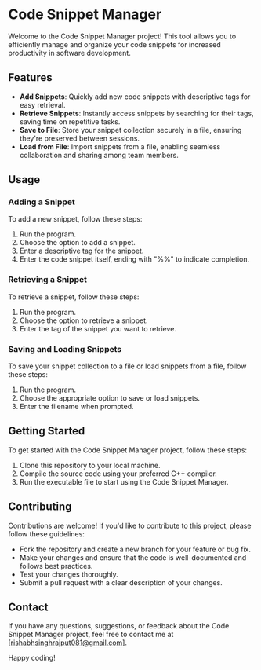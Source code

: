 # Code Snippet Manager

Welcome to the Code Snippet Manager project! This tool allows you to efficiently manage and organize your code snippets for increased productivity in software development.

## Features

- **Add Snippets**: Quickly add new code snippets with descriptive tags for easy retrieval.
- **Retrieve Snippets**: Instantly access snippets by searching for their tags, saving time on repetitive tasks.
- **Save to File**: Store your snippet collection securely in a file, ensuring they're preserved between sessions.
- **Load from File**: Import snippets from a file, enabling seamless collaboration and sharing among team members.

## Usage

### Adding a Snippet

To add a new snippet, follow these steps:
1. Run the program.
2. Choose the option to add a snippet.
3. Enter a descriptive tag for the snippet.
4. Enter the code snippet itself, ending with "%%" to indicate completion.

### Retrieving a Snippet

To retrieve a snippet, follow these steps:
1. Run the program.
2. Choose the option to retrieve a snippet.
3. Enter the tag of the snippet you want to retrieve.

### Saving and Loading Snippets

To save your snippet collection to a file or load snippets from a file, follow these steps:
1. Run the program.
2. Choose the appropriate option to save or load snippets.
3. Enter the filename when prompted.

## Getting Started

To get started with the Code Snippet Manager project, follow these steps:
1. Clone this repository to your local machine.
2. Compile the source code using your preferred C++ compiler.
3. Run the executable file to start using the Code Snippet Manager.

## Contributing

Contributions are welcome! If you'd like to contribute to this project, please follow these guidelines:
- Fork the repository and create a new branch for your feature or bug fix.
- Make your changes and ensure that the code is well-documented and follows best practices.
- Test your changes thoroughly.
- Submit a pull request with a clear description of your changes.


## Contact

If you have any questions, suggestions, or feedback about the Code Snippet Manager project, feel free to contact me at [rishabhsinghrajput081@gmail.com].

Happy coding!
